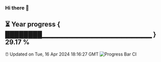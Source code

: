 ### Hi there 👋
⏳ Year progress { ████████▁▁▁▁▁▁▁▁▁▁▁▁▁▁▁▁▁▁▁▁▁▁ } 29.17 %
---
⏰ Updated on Tue, 16 Apr 2024 18:16:27 GMT
![Progress Bar CI](https://github.com/liununu/liununu/workflows/Progress%20Bar%20CI/badge.svg)
